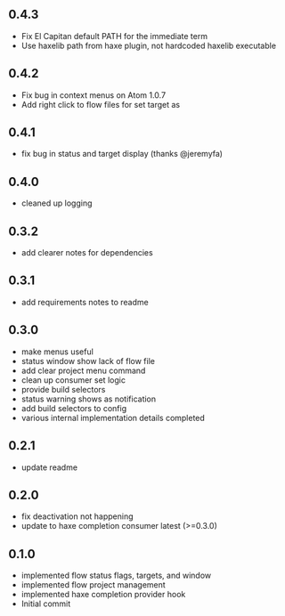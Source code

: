 ## 0.4.3

* Fix El Capitan default PATH for the immediate term
* Use haxelib path from haxe plugin, not hardcoded haxelib executable

## 0.4.2

* Fix bug in context menus on Atom 1.0.7
* Add right click to flow files for set target as

## 0.4.1

* fix bug in status and target display (thanks @jeremyfa)

## 0.4.0

* cleaned up logging

## 0.3.2

* add clearer notes for dependencies

## 0.3.1

* add requirements notes to readme

## 0.3.0

* make menus useful
* status window show lack of flow file
* add clear project menu command
* clean up consumer set logic
* provide build selectors
* status warning shows as notification
* add build selectors to config
* various internal implementation details completed

## 0.2.1

* update readme

## 0.2.0

* fix deactivation not happening
* update to haxe completion consumer latest (>=0.3.0)

## 0.1.0
* implemented flow status flags, targets, and window
* implemented flow project management
* implemented haxe completion provider hook
* Initial commit
